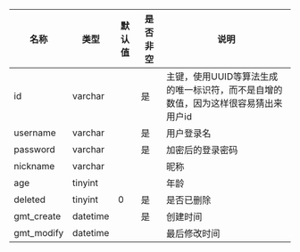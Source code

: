 名称 | 类型 | 默认值 | 是否非空 | 说明
-- | -- | -- | -- |-- 
id | varchar | | 是 |  主键，使用UUID等算法生成的唯一标识符，而不是自增的数值，因为这样很容易猜出来用户id
username | varchar | | 是 | 用户登录名
password | varchar | | 是 | 加密后的登录密码
nickname | varchar |  |  | 昵称
age | tinyint |||年龄
deleted | tinyint |0|是|是否已删除
gmt_create|datetime||是|创建时间
gmt_modify|datetime|||最后修改时间
